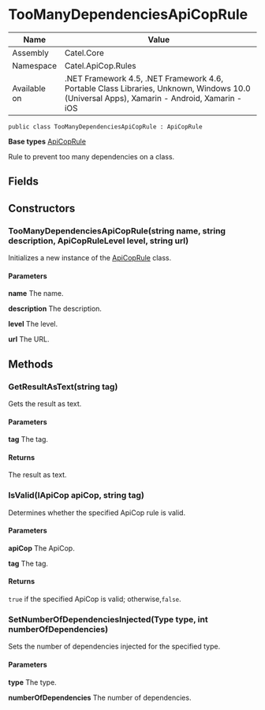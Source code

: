 

# TooManyDependenciesApiCopRule

Name|Value
---|---
Assembly|Catel.Core
Namespace|Catel.ApiCop.Rules
Available on|.NET Framework 4.5, .NET Framework 4.6, Portable Class Libraries, Unknown, Windows 10.0 (Universal Apps), Xamarin - Android, Xamarin - iOS

```
public class TooManyDependenciesApiCopRule : ApiCopRule
```

**Base types**
[ApiCopRule](/Catel.Core\Catel\ApiCop\ApiCopRule.md)


Rule to prevent too many dependencies on a class.



## Fields

## Constructors

### TooManyDependenciesApiCopRule(string name, string description, ApiCopRuleLevel level, string url)

Initializes a new instance of the [ApiCopRule](#) class.

#### Parameters

**name**
The name.

**description**
The description.

**level**
The level.

**url**
The URL.



## Methods

### GetResultAsText(string tag)

Gets the result as text.

#### Parameters

**tag**
The tag.

#### Returns

The result as text.



### IsValid(IApiCop apiCop, string tag)

Determines whether the specified ApiCop rule is valid.

#### Parameters

**apiCop**
The ApiCop.

**tag**
The tag.

#### Returns

`true` if the specified ApiCop is valid; otherwise,`false`.



### SetNumberOfDependenciesInjected(Type type, int numberOfDependencies)

Sets the number of dependencies injected for the specified type.

#### Parameters

**type**
The type.

**numberOfDependencies**
The number of dependencies.



